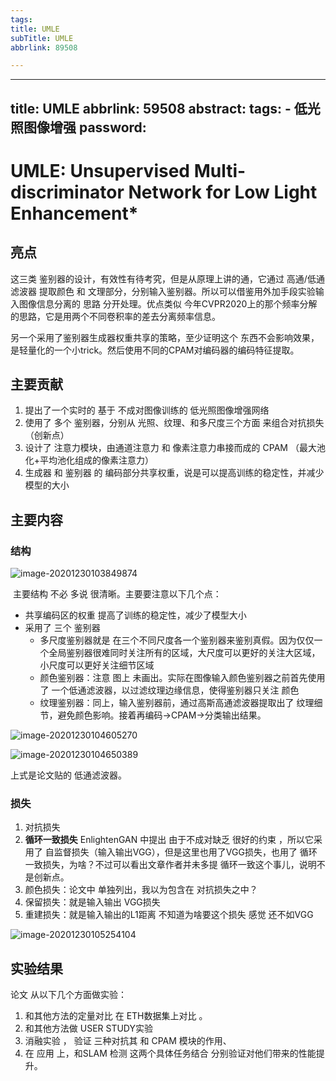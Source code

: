 ```yaml
---
tags:
title: UMLE
subTitle: UMLE
abbrlink: 89508

---
```

---
title: UMLE
abbrlink: 59508
abstract:
tags:
	- 低光照图像增强
password:
---


<!--more-->

# UMLE: Unsupervised Multi-discriminator Network for Low Light Enhancement*

## 亮点

这三类 鉴别器的设计，有效性有待考究，但是从原理上讲的通，它通过  高通/低通滤波器  提取颜色 和 文理部分，分别输入鉴别器。所以可以借鉴用外加手段实验输入图像信息分离的 思路 分开处理。优点类似 今年CVPR2020上的那个频率分解的思路，它是用两个不同卷积率的差去分离频率信息。

另一个采用了鉴别器生成器权重共享的策略，至少证明这个 东西不会影响效果，是轻量化的一个小trick。然后使用不同的CPAM对编码器的编码特征提取。



## 主要贡献

1. 提出了一个实时的 基于 不成对图像训练的 低光照图像增强网络
2. 使用了 多个 鉴别器，分别从 光照、纹理、和多尺度三个方面 来组合对抗损失  （创新点）
3. 设计了 注意力模块，由通道注意力 和 像素注意力串接而成的 CPAM （最大池化+平均池化组成的像素注意力）
4. 生成器 和 鉴别器 的 编码部分共享权重，说是可以提高训练的稳定性，并减少模型的大小



## 主要内容

### 结构

![image-20201230103849874](https://cdn.jsdelivr.net/gh/changruowang/cloudimg/img/20210508211942.png)

​	主要结构 不必 多说 很清晰。主要要注意以下几个点：

* 共享编码区的权重  提高了训练的稳定性，减少了模型大小
* 采用了 三个 鉴别器
    * 多尺度鉴别器就是 在三个不同尺度各一个鉴别器来鉴别真假。因为仅仅一个全局鉴别器很难同时关注所有的区域，大尺度可以更好的关注大区域，小尺度可以更好关注细节区域
    * 颜色鉴别器：注意 图上 未画出。实际在图像输入颜色鉴别器之前首先使用了 一个低通滤波器，以过滤纹理边缘信息，使得鉴别器只关注  颜色
    * 纹理鉴别器：同上，输入鉴别器前，通过高斯高通滤波器提取出了 纹理细节，避免颜色影响。接着再编码->CPAM->分类输出结果。

![image-20201230104605270](https://cdn.jsdelivr.net/gh/changruowang/cloudimg/img/20210508211948.png)

![image-20201230104650389](https://cdn.jsdelivr.net/gh/changruowang/cloudimg/img/20210508211954.png)

上式是论文贴的 低通滤波器。

### 损失

1. 对抗损失
2. **循环一致损失**   EnlightenGAN 中提出 由于不成对缺乏 很好的约束 ，所以它采用了 自监督损失（输入输出VGG），但是这里也用了VGG损失，也用了 循环一致损失，为啥？不过可以看出文章作者并未多提 循环一致这个事儿，说明不是创新点。
3. 颜色损失：论文中 单独列出，我以为包含在 对抗损失之中？
4. 保留损失：就是输入输出 VGG损失
5. 重建损失：就是输入输出的L1距离  不知道为啥要这个损失 感觉 还不如VGG

![image-20201230105254104](https://cdn.jsdelivr.net/gh/changruowang/cloudimg/img/20210508211958.png)



## 实验结果

论文 从以下几个方面做实验：

1. 和其他方法的定量对比  在 ETH数据集上对比 。
2. 和其他方法做  USER STUDY实验
3. 消融实验 ， 验证  三种对抗其 和 CPAM 模块的作用、
4. 在 应用 上，和SLAM  检测 这两个具体任务结合 分别验证对他们带来的性能提升。

